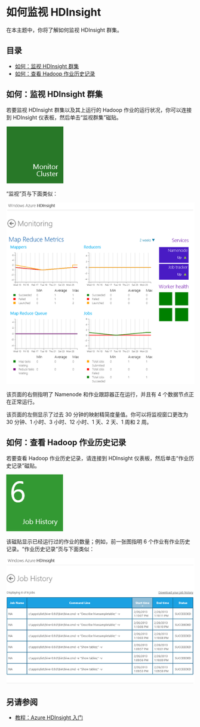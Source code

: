 <properties linkid="manage-services-hdinsight-howto-monitor-hdinsight" urlDisplayName="Monitor" pageTitle="如何监视 HDInsight | Azure" metaKeywords="" description="Learn how to monitor an HDInsight cluster and view Hadoop job history through the Azure management portal." metaCanonical="" services="hdinsight" documentationCenter="" title="How to Monitor HDInsight" authors="jgao" solutions="" manager="paulettm" editor="mollybos" />
<tags ms.service="hdinsight"
    ms.date=""
    wacn.date=""
    />

# 如何监视 HDInsight

在本主题中，你将了解如何监视 HDInsight 群集。

## 目录

-   [如何：监视 HDInsight 群集][]
-   [如何：查看 Hadoop 作业历史记录][]

## 如何：监视 HDInsight 群集

若要监视 HDInsight 群集以及其上运行的 Hadoop 作业的运行状况，你可以连接到 HDInsight 仪表板，然后单击“监视群集”磁贴。

![HDI.TileMonitorCluster][]

“监视”页与下面类似：

![HDI.MonitorPage][]

该页面的右侧指明了 Namenode 和作业跟踪器正在运行，并且有 4 个数据节点正在正常运行。

该页面的左侧显示了过去 30 分钟的映射精简度量值。你可以将监视窗口更改为 30 分钟、1 小时、3 小时、12 小时、1 天、2 天、1 周和 2 周。

## 如何：查看 Hadoop 作业历史记录

若要查看 Hadoop 作业历史记录，请连接到 HDInsight 仪表板，然后单击“作业历史记录”磁贴。

![HDI.TileJobHistory][]

该磁贴显示已经运行过的作业的数量；例如，前一张图指明 6 个作业有作业历史记录。“作业历史记录”页与下面类似：

![HDI.JobHistoryPage][]

## 另请参阅


-   [教程：Azure HDInsight 入门][]

  [如何：监视 HDInsight 群集]: #monitorcluster
  [如何：查看 Hadoop 作业历史记录]: #jobhistory
  [HDI.TileMonitorCluster]: ./media/hdinsight-monitor/HDI.TileMonitorCluster.PNG
  [HDI.MonitorPage]: ./media/hdinsight-monitor/HDI.MonitorPage.PNG
  [HDI.TileJobHistory]: ./media/hdinsight-monitor/HDI.TileJobHistory.PNG
  [HDI.JobHistoryPage]: ./media/hdinsight-monitor/HDI.JobHistoryPage.PNG
  [如何：管理 HDInsight]: /zh-cn/documentation/articles/hdinsight-administer-use-management-portal/
  [如何：以编程方式部署 HDInsight 群集]: /zh-cn/documentation/articles/hdinsight-deploy-cluster/
  [如何：定期在你的 HDInsight 群集上执行远程作业]: /manage/services/hdinsight/howto-execute-jobs-programmatically/
  [教程：Azure HDInsight 入门]: /zh-cn/documentation/articles/hdinsight-get-started/
